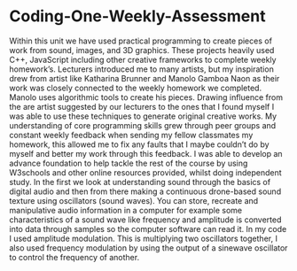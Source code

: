 # Coding-One-Weekly-Assessment

Within this unit we have used practical programming to create pieces of work from sound, images, and 3D graphics. These projects heavily used C++, JavaScript including other creative frameworks to complete weekly homework’s. Lecturers introduced me to many artists, but my inspiration drew from artist like Katharina Brunner and Manolo Gamboa Naon as their work was closely connected to the weekly homework we completed. Manolo uses algorithmic tools to create his pieces. Drawing influence from the are artist suggested by our lecturers to the ones that I found myself I was able to use these techniques to generate original creative works. My understanding of core programming skills grew through peer groups and constant weekly feedback when sending my fellow classmates my homework, this allowed me to fix any faults that I maybe couldn’t do by myself and better my work through this feedback. I was able to develop an advance foundation to help tackle the rest of the course by using W3schools and other online resources provided, whilst doing independent study. In the first we look at understanding sound through the basics of digital audio and then from there making a continuous drone-based sound texture using oscillators (sound waves). You can store, recreate and manipulative audio information in a computer for example some characteristics of a sound wave like frequency and amplitude is converted into data through samples so the computer software can read it. In my code I used amplitude modulation. This is multiplying two oscillators together, I also used frequency modulation by using the output of a sinewave oscillator to control the frequency of another.
